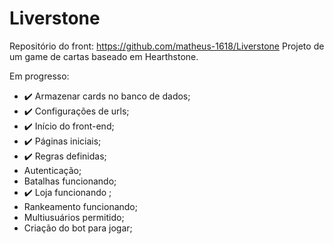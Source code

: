 # Liverstone 

Repositório do front: https://github.com/matheus-1618/Liverstone
Projeto de um game de cartas baseado em Hearthstone.

Em progresso:
- :heavy_check_mark: Armazenar cards no banco de dados;
- :heavy_check_mark: Configurações de urls;
- :heavy_check_mark: Início do front-end;
- :heavy_check_mark: Páginas iniciais;
- :heavy_check_mark: Regras definidas;
- Autenticação;
- Batalhas funcionando;
- :heavy_check_mark: Loja funcionando ;
- Rankeamento funcionando;
- Multiusuários permitido;
- Criação do bot para jogar;

